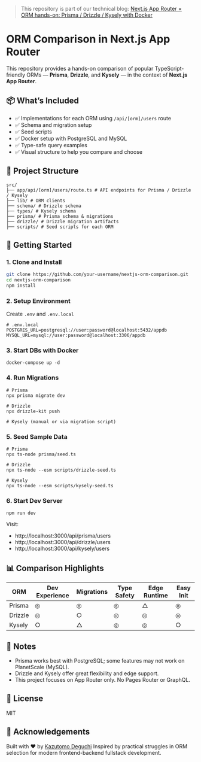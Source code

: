 > This repository is part of our technical blog:
> [Next.js App Router × ORM hands-on: Prisma / Drizzle / Kysely with Docker](http://shinagawa-web.com/blogs/nextjs-orm-docker-hands-on)

# ORM Comparison in Next.js App Router

This repository provides a hands-on comparison of popular TypeScript-friendly ORMs — **Prisma**, **Drizzle**, and **Kysely** — in the context of **Next.js App Router**.

## 📦 What’s Included

- ✅ Implementations for each ORM using `/api/[orm]/users` route
- ✅ Schema and migration setup
- ✅ Seed scripts
- ✅ Docker setup with PostgreSQL and MySQL
- ✅ Type-safe query examples
- ✅ Visual structure to help you compare and choose

## 📁 Project Structure

```
src/
├── app/api/[orm]/users/route.ts # API endpoints for Prisma / Drizzle / Kysely
├── lib/ # ORM clients
├── schema/ # Drizzle schema
├── types/ # Kysely schema
├── prisma/ # Prisma schema & migrations
├── drizzle/ # Drizzle migration artifacts
├── scripts/ # Seed scripts for each ORM
```

## 🚀 Getting Started

### 1. Clone and Install

```bash
git clone https://github.com/your-username/nextjs-orm-comparison.git
cd nextjs-orm-comparison
npm install
```

### 2. Setup Environment
Create `.env` and `.env.local`

```
# .env.local
POSTGRES_URL=postgresql://user:password@localhost:5432/appdb
MYSQL_URL=mysql://user:password@localhost:3306/appdb
```

### 3. Start DBs with Docker

```
docker-compose up -d
```

### 4. Run Migrations

```
# Prisma
npx prisma migrate dev

# Drizzle
npx drizzle-kit push

# Kysely (manual or via migration script)
```

### 5. Seed Sample Data

```
# Prisma
npx ts-node prisma/seed.ts

# Drizzle
npx ts-node --esm scripts/drizzle-seed.ts

# Kysely
npx ts-node --esm scripts/kysely-seed.ts
```

### 6. Start Dev Server

```
npm run dev
```

Visit:

- http://localhost:3000/api/prisma/users
- http://localhost:3000/api/drizzle/users
- http://localhost:3000/api/kysely/users

## 📊 Comparison Highlights

| ORM     | Dev Experience | Migrations | Type Safety | Edge Runtime | Easy Init |
| ------- | -------------- | ---------- | ----------- | ------------ | --------- |
| Prisma  | ◎              | ◎          | ◎           | △            | ◎         |
| Drizzle | ◎              | ○          | ◎           | ◎            | ◎         |
| Kysely  | ○              | △          | ◎           | ◎            | ○         |

## 📝 Notes

- Prisma works best with PostgreSQL; some features may not work on PlanetScale (MySQL).
- Drizzle and Kysely offer great flexibility and edge support.
- This project focuses on App Router only. No Pages Router or GraphQL.

## 📖 License
MIT

## 🙌 Acknowledgements

Built with ❤️ by [Kazutomo Deguchi](https://github.com/shinagawa-web)
Inspired by practical struggles in ORM selection for modern frontend-backend fullstack development.